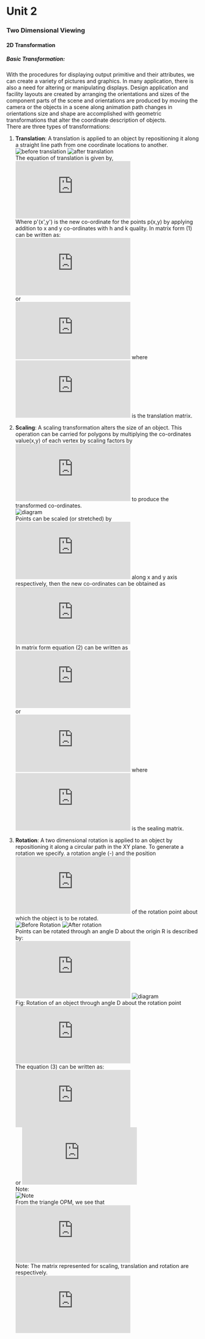 # Unit 2
### Two Dimensional Viewing
#### 2D Transformation
##### Basic Transformation:
 With the procedures for displaying output primitive and their attributes, we can create a variety of pictures and graphics. In many application, there is also a need for altering or manipulating displays. Design application and facility layouts are created by arranging the orientations and sizes of the component parts of the scene and orientations are produced by moving the camera or the objects in a scene along animation path changes in orientations size and shape are accomplished with geometric transformations that alter the coordinate description of objects.  
There are three types of transformations:  
1. **Translation**: A translation is applied to an object by repositioning it along a straight line path from one coordinate locations to another.  
![before translation](IMG/btranslation.png) ![after translation](IMG/atranslation.png)  
The equation of translation is given by,  
![x'=x+h etc](https://latex.codecogs.com/svg.latex?%5Cinline%20%5Clarge%20%5Cleft.%5Cbegin%7Bmatrix%7D%20x%27%3Dx&plus;h%5C%5Cy%27%3Dy&plus;k%20%5Cend%7Bmatrix%7D%5Cright%5C%7D................................................%281%29)  
Where p'(x',y') is the new co-ordinate for the points p(x,y) by applying addition to x and y co-ordinates with h and k quality. In matrix form (1) can be written as:  
![\begin{bmatrix}x'\\y' \end{bmatrix} =\begin{bmatrix}h\\k \end{bmatrix} + \begin{bmatrix}x\\y\end{bmatrix}](https://latex.codecogs.com/svg.latex?%5Cinline%20%5Clarge%20%5Cbegin%7Bbmatrix%7D%20x%27%5C%5Cy%27%20%5Cend%7Bbmatrix%7D%20%3D%5Cbegin%7Bbmatrix%7D%20h%5C%5Ck%20%5Cend%7Bbmatrix%7D%20&plus;%20%5Cbegin%7Bbmatrix%7D%20x%5C%5Cy%20%5Cend%7Bbmatrix%7D)  
or  
![P'=T+P..................(1)](https://latex.codecogs.com/svg.latex?%5Cinline%20%5Clarge%20P%27%3DT&plus;P..................%281%29) where ![](https://latex.codecogs.com/svg.latex?%5Cinline%20%5Clarge%20T%20%3D%20%5Cbegin%7Bbmatrix%7D%20h%5C%5C%20k%20%5Cend%7Bbmatrix%7D) is the translation matrix.  

2. **Scaling**: A scaling transformation alters the size of an object. This operation can be carried for polygons by multiplying the co-ordinates value(x,y) of each vertex by scaling factors by ![S__x\; and\; S__y](https://latex.codecogs.com/svg.latex?%5Cinline%20%5Clarge%20S__x%5C%3B%20and%5C%3B%20S__y) to produce the transformed co-ordinates.  
![diagram](IMG/scale.png)  
Points can be scaled (or stretched) by ![S__x\; and\; S__y](https://latex.codecogs.com/svg.latex?%5Cinline%20%5Clarge%20S__x%5C%3B%20and%5C%3B%20S__y) along x and y axis respectively, then the new co-ordinates can be obtained as  
![](https://latex.codecogs.com/svg.latex?%5Cinline%20%5Clarge%20%5Cleft.%5Cbegin%7Bmatrix%7D%20x%27%3DS__xx%5C%5C%20y%27%3DS__yy%20%5Cend%7Bmatrix%7D%5Cright%5C%7D............................................%282%29)  
In matrix form equation (2) can be written as  
![](https://latex.codecogs.com/svg.latex?%5Cinline%20%5Clarge%20%5Cbegin%7Bbmatrix%7D%20x%27%5C%5Cy%27%20%5Cend%7Bbmatrix%7D%3D%5Cbegin%7Bbmatrix%7D%20S__x%20%26%200%5C%5C%200%20%26%20S__y%20%5Cend%7Bbmatrix%7D&plus;%5Cbegin%7Bbmatrix%7D%20x%27%5C%5Cy%3B%20%5Cend%7Bbmatrix%7D)  
or  
![P'=S*P.......................(2)](https://latex.codecogs.com/svg.latex?%5Cinline%20%5Clarge%20P%27%3DS*P.......................%282%29) where ![](https://latex.codecogs.com/svg.latex?%5Cinline%20%5Clarge%20S%3D%5Cbegin%7Bbmatrix%7D%20S__x%20%26%200%5C%5C%200%20%26%20S__y%20%5Cend%7Bbmatrix%7D) is the sealing matrix.  

3. **Rotation**: A two dimensional rotation is applied to an object by repositioning it along a circular path in the XY plane. To generate a rotation we specify. a rotation angle (-) and the position ![(x_r,y_r)](https://latex.codecogs.com/svg.latex?%5Cinline%20%5Clarge%20%28x_r%2Cy_r%29) of the rotation point about which the object is to be rotated.  
![Before Rotation](IMG/brotate.png) ![After rotation](IMG/arotate.png)  
Points can be rotated through an angle D about the origin R is described by:  
![\left.\begin{matrix}x'=xcos\Theta-ysin\Theta \\y'=xsin\Theta+ycos\Theta\end{matrix}\right\}](https://latex.codecogs.com/svg.latex?%5Cinline%20%5Clarge%20%5Cleft.%5Cbegin%7Bmatrix%7Dx%27%3Dxcos%5CTheta-ysin%5CTheta%20%5C%5Cy%27%3Dxsin%5CTheta&plus;ycos%5CTheta%5Cend%7Bmatrix%7D%5Cright%5C%7D.................%283%29)
![diagram](IMG/rotatn.png)  
Fig: Rotation of an object through angle D about the rotation point ![(x_r,y_r)](https://latex.codecogs.com/svg.latex?%5Cinline%20%5Clarge%20%28x_r%2Cy_r%29)  
The equation (3) can be written as:  
![formula](https://latex.codecogs.com/svg.latex?%5Cinline%20%5Clarge%20%5Cbegin%7Bbmatrix%7D%20x%27%5C%5C%20y%27%20%5Cend%7Bbmatrix%7D%20%3D%20%5Cbegin%7Bbmatrix%7D%20cos%5CTheta%20%26%20-sin%5CTheta%5C%5C%20sin%5CTheta%20%26%20cos%5CTheta%20%5Cend%7Bbmatrix%7D%20%5Cbegin%7Bbmatrix%7D%20x%5C%5C%20y%20%5Cend%7Bbmatrix%7D)  
or ![](https://latex.codecogs.com/svg.latex?%5Cinline%20%5Clarge%20P%27%3DR%28%5CTheta%29*P.....................%283%29%5C%3Bwhere%5C%3B%20R%28%5CTheta%29%3D%5Cbegin%7Bbmatrix%7D%20cos%5CTheta%20%26%20-sin%5CTheta%20%5C%5C%20sin%5CTheta%20%26%20cos%5CTheta%20%5Cend%7Bbmatrix%7D)  
Note:  
![Note](IMG/note.png)  
From the triangle OPM, we see that  
![formula](https://latex.codecogs.com/svg.latex?%5Cinline%20%5Clarge%20sin%5Calpha%3D%5Cfrac%20%7By%7D%7Br%7D%5C%5C%20%7B%5Ccolor%7BRed%7D%20or%7D%5C%3B%20r%5C%2Csin%5Calpha%20%3D%20y%5C%5C%20%5CRightarrow%20y%3Dr%5C%2C%20sin%5Calpha%20%5C%5C%20cos%5Calpha%3D%5Cfrac%20%7Bx%7D%7Br%7D%5C%5C%20%7B%5Ccolor%7BRed%7D%20or%7D%5C%3B%20r%5C%2C%20cos%5Calpha%20%3D%20x%20%5C%5C%20%5CRightarrow%20x%20%3Dr%5C%2C%20cos%5Calpha%5C%5C%5C%5C%20From%5C%3B%20%5Cbigtriangleup%20OP%27M%27%5C%3B%20we%5C%3B%20see%5C%3B%20that%5C%5C%20sin%28%5CTheta&plus;%5Calpha%29%3D%5Cfrac%20%7By%27%7D%7Br%7D%5C%5C%20%5CRightarrow%20y%27%3Dr%5C%2C%20sin%28%5CTheta&plus;%5Calpha%29%5C%5C%5C%5C%20%7B%5Ccolor%7BRed%7D%20Similarly%7D%2C%5C%5C%20cos%28%5CTheta&plus;%5Calpha%29%3D%5Cfrac%20%7Bx%27%7D%7Br%7D%5C%5C%20%5CRightarrow%20x%27%3Dr%5C%2C%20cos%28%5CTheta&plus;%5Calpha%29%5C%5C%5C%5C%20%7B%5Ccolor%7BRed%7D%20Now%7D%2C%5C%5C%20x%27%3Dr%5C%3Bcos%28%5CTheta&plus;%5Calpha%29%5C%5C%20%3Dr%28cos%5CTheta*cos%5Calpha-sin%5CTheta*sin%5Calpha%29%5C%5C%20%5Cbegin%7Bmatrix%7D%20%3Dr%5C%2Ccos%5Calpha*cos%5CTheta-r%5C%2Csin%5Calpha*sin%5CTheta%20%26%20%5C%3B%5C%3B%5C%3B%5C%3B%5C%3B%5C%3B%5C%3B%5C%3B%5C%3B%5C%3B%5BS_y*x%3Dr%5C%2Ccos%5Calpha%5D%20%5C%5C%20%3Dx*cos%5CTheta-y*sin%5CTheta%20%26%20%5C%3B%5C%3B%5C%3B%5C%3B%5C%3B%5C%3B%5C%3B%5C%3B%5C%3B%5C%3B%5BS_x*y%3Dr%5C%2Csin%5Calpha%5D%20%5Cend%7Bmatrix%7D%5C%5C%20y%27%3Dr%5C%2Csin%28%5CTheta&plus;%5Calpha%29%5C%5C%20%3Dr%28sin%5CTheta*cos%5Calpha&plus;cos%5CTheta*sin%5Calpha%29%5C%5C%20%3Dr%5C%3Bsin%5CTheta*cos%5Calpha&plus;r%5C%3Bcos%5CTheta*sin%5Calpha%5C%5C%20%3Dr%5C%3Bsin%5CTheta&plus;y%5C%3Bcos%5CTheta)  <!-- sin\alpha=\frac {y}{r}\\
{\color{Red} or}\; r\,sin\alpha = y\\
\Rightarrow y=r\, sin\alpha \\
cos\alpha=\frac {x}{r}\\
{\color{Red} or}\; r\, cos\alpha = x \\
\Rightarrow x =r\, cos\alpha\\\\
From\; \bigtriangleup  OP'M'\; we\; see\; that\\
sin(\Theta+\alpha)=\frac {y'}{r}\\
\Rightarrow y'=r\, sin(\Theta+\alpha)\\\\
{\color{Red} Similarly},\\
cos(\Theta+\alpha)=\frac {x'}{r}\\
\Rightarrow x'=r\, cos(\Theta+\alpha)\\\\
{\color{Red} Now},\\
x'=r\;cos(\Theta+\alpha)\\
=r(cos\Theta*cos\alpha-sin\Theta*sin\alpha)\\
\begin{matrix}
=r\,cos\alpha*cos\Theta-r\,sin\alpha*sin\Theta & \;\;\;\;\;\;\;\;\;\;[S_y*x=r\,cos\alpha] \\
=x*cos\Theta-y*sin\Theta & \;\;\;\;\;\;\;\;\;\;[S_x*y=r\,sin\alpha]
\end{matrix}\\
y'=r\,sin(\Theta+\alpha)\\
=r(sin\Theta*cos\alpha+cos\Theta*sin\alpha)\\
=r\;sin\Theta*cos\alpha+r\;cos\Theta*sin\alpha\\
=r\;sin\Theta+y\;cos\Theta -->  
Note:
The matrix represented for scaling, translation and rotation are respectively.  
![](https://latex.codecogs.com/svg.latex?%5Cinline%20%5Clarge%20%5C%5C%20P%27%3DS*P..............................%281%29%5C%5C%20P%27%3DT&plus;P.............................%282%29%5C%5C%20P%27%3DR*P..............................%283%29)  
